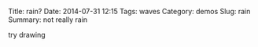 Title: rain?
Date: 2014-07-31 12:15
Tags: waves
Category: demos
Slug: rain
Summary: not really rain

<div style="text-align:center;">
<canvas id="flood" width="512" height="512" class="update mouse"></canvas>
</div>

try drawing

<script id="frag-inc" class="slinc" type="x-shader/x-fragment">
precision mediump float;
</script>

<script id="drawFlood-fs" type="x-shader/x-fragment">
	varying vec2 position;
	uniform sampler2D state;
	uniform float time;
	void main(void) {
		vec4 state = texture2D( state, position, -100.0 );
		float x = abs(state.x);
		gl_FragColor = vec4(0.0,0.0,0.0, x);
	}

</script>

<script id="drawFlood-vs" type="x-shader/x-vertex">
    attribute vec2 vertex;
    varying vec2 position;
    void main(void) {
        position = vertex * 0.5 + 0.5;
        gl_Position = vec4(vertex, 0.0, 1.0);
    }
</script>

<script id="stepFlood-fs" type="x-shader/x-fragment">
	varying vec2 position;
	uniform sampler2D current;
	uniform sampler2D prev;
	uniform vec2 canvasSize;
	uniform vec3 mouseState;


	uniform sampler2D randTex;
    uniform vec2 randTex_size;
	vec4 rand( vec2 p) {
		p = floor(p*randTex_size)/randTex_size;
    	vec4 r = texture2D( randTex, p, -100.0 );
    	return r;
	}
	uniform float time;

	vec2 getCell(vec2 start, vec2 step) {
		start += step;
		start = floor(start);
		if(start.x < 0.0 || start.y < 0.0 || start.x >= canvasSize.x || start.y >= canvasSize.y) {
			start = canvasSize - start;
		}
		return start;
	}

	vec2 getPos(vec2 start, vec2 step) {
		return getCell(start*canvasSize, step)/canvasSize;
	}

	vec4 getWave(vec4 state, vec4 last, vec4 sr, vec4 sl, vec4 su, vec4 sd) {
		if(mouseState.z == 1.0 && floor(mouseState.xy) == floor(position*canvasSize) && length(mouseState.xy/canvasSize*2.0-1.0) < 0.8) return vec4(1.0,1.0,1.0,0.5) * 1.0;

        float t = time*256.0;
        float tv = floor(time);
        float tu = t-tv;
        vec4 r = rand(vec2(tu/256.0, tv));
        if(r.z < 0.8) {
            vec2 rp = floor(r.xy * canvasSize);
            if(length(r.xy*2.0-1.0) < 0.8 && floor(rp) == floor(position*canvasSize)) {
                return vec4(1.0,1.0,1.0,0.5) * 1.0;
            }
        }

		vec4 blur = (sr + sl + su + sd)*0.25;
        vec4 v = state-last;
		vec4 rain = (blur*2.0-last)*0.97;
        float drop = (state.w*2.0-last.w) * 0.97;
        if(abs(rain.x) < abs(drop)) rain.x = drop;
        return vec4(rain.xyz, drop);
	}


	void main(void) {
		vec2 p = position;
		vec2 cell = floor(p*canvasSize);


    	vec2 rp = position * canvasSize;
    	vec2 rm = mouseState.xy;

    	vec4 cur = texture2D( current, p, -100.0);
    	vec4 last = texture2D(prev, p, -100.0);
		vec3 o = vec3(1.0, 1.0,0.0);
		vec4 sr = texture2D( current, getPos(p, + o.xz), -100.0 );
		vec4 sl = texture2D( current, getPos(p, - o.xz), -100.0 );
		vec4 su = texture2D( current, getPos(p, + o.zy), -100.0 );
		vec4 sd = texture2D( current, getPos(p, - o.zy), -100.0 );

    	vec4 wave = getWave(cur, last, sr, sl, su, sd);

    	gl_FragColor = wave;
	}

</script>

<script id="stepFlood-vs" type="x-shader/x-vertex">
    attribute vec2 vertex;
    varying vec2 position;
    void main(void) {
        position = vertex * 0.5 + 0.5;
        gl_Position = vec4(vertex, 0.0, 1.0);
    }
</script>

<script src="scripts/colours.js" type="text/javascript"></script>
<script src="scripts/graphics.js" type="text/javascript"></script>
<script type="text/javascript">


var fn = function() {
    var canvas = document.getElementById("flood");
    initGL(canvas);
    var gl = canvas.gl;
    gl.num = i;
    initRandTexture(gl);
    var shader = initShaders(gl, "drawFlood");
    var square = { 
        strip : true,
        vertex : [
             1.0,  1.0,
            -1.0,  1.0,
             1.0, -1.0,
            -1.0, -1.0
        ],
    };
    var material = {
        shader : shader,                
    }
    gl.time = [0,0];

    var buffers = new Array(3);
    for(var i = 0; i < 3; ++i) {
    	buffers[i] = createRenderTexture(gl, 512, 512);
    }

    var bufferMaterial = {
    	shader: initShaders(gl, "stepFlood"),
    	blend:false,
    	zTest:false,
    };
    var bufferIndex = 0;
    canvas.update = function(dt) {
    	gl.canvasSize = [gl.canvas.width, gl.canvas.height];
        gl.time[0] += dt;
        gl.time[1] = dt;

        //step simupation
       	var target = buffers[bufferIndex];

        bufferMaterial.current = buffers[(bufferIndex+2)%3];
        bufferMaterial.prev = buffers[(bufferIndex+1)%3];
        drawMesh(gl, bufferMaterial, square, target);

        //draw to screen
        clearTarget(gl);
        material.state = target;
        drawMesh(gl, material, square);

        bufferIndex = (bufferIndex+1)%3;
    }
    canvas.update(0);
};
fn();


</script>